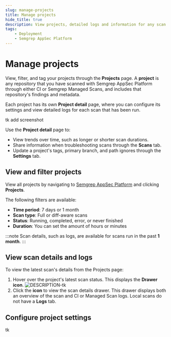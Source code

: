 ```yaml
---
slug: manage-projects
title: Manage projects
hide_title: true
description: View projects, detailed logs and information for any scan.
tags:
    - Deployment
    - Semgrep AppSec Platform
---
```


# Manage projects

View, filter, and tag your projects through the **Projects** page. A **project** is any repository that you have scanned with Semgrep AppSec Platform through either CI or Semgrep Managed Scans, and includes that repository's findings and metadata.

Each project has its own **Project detail** page, where you can configure its settings and view detailed logs for each scan that has been run.

tk add screenshot

Use the **Project detail** page to:

- View trends over time, such as longer or shorter scan durations.
- Share information when troubleshooting scans through the **Scans** tab.
- Update a project's tags, primary branch, and path ignores through the **Settings** tab.

## View and filter projects

View all projects by navigating to [Semgrep AppSec Platform](https://semgrep.dev/login) and clicking **<i class="fa-solid fa-folder-open"></i> Projects**.

The following filters are available:

- **Time period**: 7 days or 1 month
- **Scan type**: Full or diff-aware scans
- **Status**: Running, completed, error, or never finished
- **Duration**: You can set the amount of hours or minutes

:::note
Scan details, such as logs, are available for scans run in the past **1 month**.
:::

## View scan details and logs

To view the latest scan's details from the Projects page:

1. Hover over the project's latest scan status. This displays the **<i class="fa-solid fa-sidebar-flip"></i> Drawer icon**.
![DESCRIPTION-tk](/img/projects-view-scan-details.png)
1. Click the **<i class="fa-solid fa-sidebar-flip"></i> icon** to view the scan details drawer. This drawer displays both an overview of the scan and CI or Managed Scan logs. Local scans do not have a **Logs** tab. 

## Configure project settings

tk
